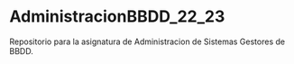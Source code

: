 # AdministracionBBDD_22_23
Repositorio para la asignatura de Administracion de Sistemas Gestores de BBDD.
